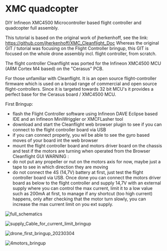 # XMC quadcopter
DIY Infineon XMC4500 Microcontroller based flight controller and quadcopter full assembly.

This tutorial is based on the original work of jherkenhoff, see the link: https://github.com/jherkenhoff/XMC_Cleanflight_Doc
Whereas the original GIT / tutorial was focusing on the Flight Controller bringup, this GIT is focused on the whole drone assembly incl. flight controller, from scratch. 

The flight controller Cleanflight was ported for the Infineon XMC4500 MCU (ARM Cortex M4 based) on the "Cerasus" PCB.

For those unfamiliar with Cleanflight. It is an open source flight-controller firmware which is used on a broad range of commercial and open source flight-controllers. Since it is targeted towards 32 bit MCU's it provides a perfect base for the Cerasus board / XMC4500 MCU.

First Bringup:
- flash the Flight Controller software using Infineon DAVE Eclipse based IDE and an Infineon MiniWriggler or XMCFLasher tool
- download and start the Cleanflight web browser plugin to see if you can connect to the flight controller board via USB
- if you can connect properly, you wil be able to see the gyro based moves of your board int the web browser
- mount the flight controller board and motors driver board on the chassis and test if the motors are turning when operated from the Browser Cleanflight GUI
WARNING : 
- do not put any propeller or nut on the motors axis for now, maybe just a tape to see in which direction they are moving
- do not connect the 4S (14,7V) battery at first, just test the flight controller board via USB. Once done you can connect the motors driver board as below to the flight controller and supply 14,7V with an external supply where you can control the max current, limit it to a low value such as 200mA at first, to manage if any shortcut (too high current) happens, only after checking that the motor turn slowly, you can increase the max current limit on you ext supply.


![full_schematics](https://user-images.githubusercontent.com/53020923/223108481-814bab0e-bc21-4113-b43a-16c47adb46a4.png)

![supply_Cable_for_current_limit_bringup](https://user-images.githubusercontent.com/53020923/223108909-fee6594b-b4fb-4649-b664-825c47fc2b5e.png)

![drone_first_bringup_20230304](https://user-images.githubusercontent.com/53020923/223107001-305f6b54-2690-4eec-adb0-e4f18266bb32.jpg)

![4motors_bringup](https://user-images.githubusercontent.com/53020923/223109392-92ddcfb7-16fa-41e9-be3a-3f8d52831f3d.png)

